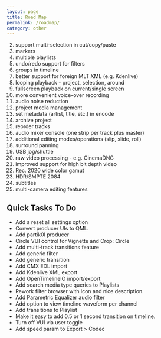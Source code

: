 ```yaml
---
layout: page
title: Road Map
permalink: /roadmap/
category: other
---
```


<!-- Shotcut Responsive -->
<ins class="adsbygoogle"
    style="display:block"
    data-ad-client="ca-pub-1305424236533187"
    data-ad-slot="3403753557"
    data-ad-format="auto"></ins>
<script>
(adsbygoogle = window.adsbygoogle || []).push({});
</script>

2. support multi-selection in cut/copy/paste
13. markers
0. multiple playlists
1. undo/redo support for filters
3. groups in timeline
4. better support for foreign MLT XML (e.g. Kdenlive)
5. looping playback - project, selection, around
6. fullscreen playback on current/single screen
8. more convenient voice-over recording
9. audio noise reduction
19. project media management
10. set metadata (artist, title, etc.) in encode
11. archive project
16. reorder tracks
18. audio mixer console (one strip per track plus master)
20. additional editing modes/operations (slip, slide, roll)
22. surround panning
23. USB jog/shuttle
26. raw video processing - e.g. CinemaDNG
27. improved support for high bit depth video
28. Rec. 2020 wide color gamut
29. HDR/SMPTE 2084
30. subtitles
33. multi-camera editing features

Quick Tasks To Do
-----------------

-   Add a reset all settings option
-   Convert producer UIs to QML.
-   Add partik0l producer
-   Circle VUI control for Vignette and Crop: Circle
-   Add multi-track transitions feature
-   Add generic filter
-   Add generic transition
-   Add CMX EDL import
-   Add Kdenlive XML export
-   Add OpenTimelineIO import/export
-   Add search media type queries to Playlists
-   Rework filter browser with icon and nice description.
-   Add Parametric Equalizer audio filter
-   Add option to view timeline waveform per channel
-   Add transitions to Playlist
-   Make it easy to add 0.5 or 1 second transition on timeline.
-   Turn off VUI via user toggle
-   Add speed param to Export > Codec
